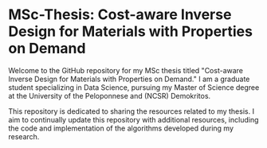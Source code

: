 # MSc-Thesis: Cost-aware Inverse Design for Materials with Properties on Demand

Welcome to the GitHub repository for my MSc thesis titled "Cost-aware Inverse Design for Materials with Properties on Demand." 
I am a graduate student specializing in Data Science, pursuing my Master of Science degree at the University of the Peloponnese and (NCSR) Demokritos.

This repository is dedicated to sharing the resources related to my thesis. 
I aim to continually update this repository with additional resources, including the code and implementation of the algorithms developed during my research. 


